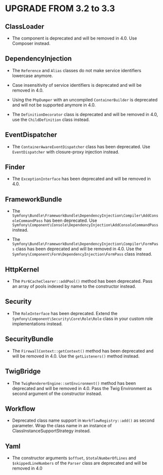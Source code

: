 UPGRADE FROM 3.2 to 3.3
=======================

ClassLoader
-----------

 * The component is deprecated and will be removed in 4.0. Use Composer instead.

DependencyInjection
-------------------

 * The `Reference` and `Alias` classes do not make service identifiers lowercase anymore.

 * Case insensitivity of service identifiers is deprecated and will be removed in 4.0.

 * Using the `PhpDumper` with an uncompiled `ContainerBuilder` is deprecated and
   will not be supported anymore in 4.0.

 * The `DefinitionDecorator` class is deprecated and will be removed in 4.0, use
   the `ChildDefinition` class instead.

EventDispatcher
---------------

 * The `ContainerAwareEventDispatcher` class has been deprecated.
   Use `EventDispatcher` with closure-proxy injection instead.

Finder
------

 * The `ExceptionInterface` has been deprecated and will be removed in 4.0.

FrameworkBundle
---------------

 * The `Symfony\Bundle\FrameworkBundle\DependencyInjection\Compiler\AddConsoleCommandPass` has been deprecated. Use `Symfony\Component\Console\DependencyInjection\AddConsoleCommandPass` instead.

 * The `Symfony\Bundle\FrameworkBundle\DependencyInjection\Compiler\FormPass` class has been
   deprecated and will be removed in 4.0. Use the `Symfony\Component\Form\DependencyInjection\FormPass`
   class instead.

HttpKernel
-----------

 * The `Psr6CacheClearer::addPool()` method has been deprecated. Pass an array of pools indexed
   by name to the constructor instead.

Security
--------

 * The `RoleInterface` has been deprecated. Extend the `Symfony\Component\Security\Core\Role\Role`
   class in your custom role implementations instead.

SecurityBundle
--------------

 * The `FirewallContext::getContext()` method has been deprecated and will be removed in 4.0.
   Use the `getListeners()` method instead.

TwigBridge
----------

 * The `TwigRendererEngine::setEnvironment()` method has been deprecated and will be removed
   in 4.0. Pass the Twig Environment as second argument of the constructor instead.

Workflow
--------

 * Deprecated class name support in `WorkflowRegistry::add()` as second parameter.
   Wrap the class name in an instance of ClassInstanceSupportStrategy instead.

Yaml
----

 * The constructor arguments `$offset`, `$totalNumberOfLines` and
   `$skippedLineNumbers` of the `Parser` class are deprecated and will be
   removed in 4.0
